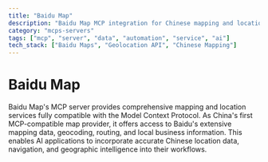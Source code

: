 ```yaml
---
title: "Baidu Map"
description: "Baidu Map MCP integration for Chinese mapping and location services."
category: "mcps-servers"
tags: ["mcp", "server", "data", "automation", "service", "ai"]
tech_stack: ["Baidu Maps", "Geolocation API", "Chinese Mapping"]
---
```


# Baidu Map

Baidu Map's MCP server provides comprehensive mapping and location services fully compatible with the Model Context Protocol. As China's first MCP-compatible map provider, it offers access to Baidu's extensive mapping data, geocoding, routing, and local business information. This enables AI applications to incorporate accurate Chinese location data, navigation, and geographic intelligence into their workflows.

